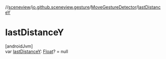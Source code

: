 //[sceneview](../../../index.md)/[io.github.sceneview.gesture](../index.md)/[MoveGestureDetector](index.md)/[lastDistanceY](last-distance-y.md)

# lastDistanceY

[androidJvm]\
var [lastDistanceY](last-distance-y.md): [Float](https://kotlinlang.org/api/latest/jvm/stdlib/kotlin/-float/index.html)? = null
